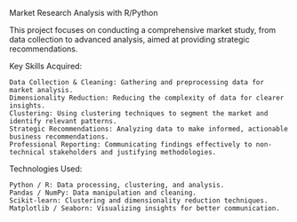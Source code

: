 Market Research Analysis with R/Python

This project focuses on conducting a comprehensive market study, from data collection to advanced analysis, aimed at providing strategic recommendations.
 
Key Skills Acquired:

    Data Collection & Cleaning: Gathering and preprocessing data for market analysis.
    Dimensionality Reduction: Reducing the complexity of data for clearer insights.
    Clustering: Using clustering techniques to segment the market and identify relevant patterns.
    Strategic Recommendations: Analyzing data to make informed, actionable business recommendations.
    Professional Reporting: Communicating findings effectively to non-technical stakeholders and justifying methodologies.

Technologies Used:

    Python / R: Data processing, clustering, and analysis.
    Pandas / NumPy: Data manipulation and cleaning.
    Scikit-learn: Clustering and dimensionality reduction techniques.
    Matplotlib / Seaborn: Visualizing insights for better communication.

